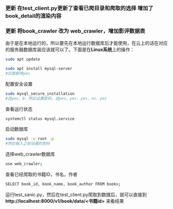 
### 更新 在test_client.py更新了查看已爬目录和爬取的选择 增加了book_detail的渲染内容
### 更新 将book_crawler 改为 web_crawler，增加影评数据表

由于是在本地运行的，所以要先在本地运行数据库后才能使用，在云上的话在对应的服务器数据库装应该就可以了。下面是在**Linux系统**上的操作：
```bash
sudo apt update
```
```bash
sudo apt install mysql-server
#后面都填yes
```
配置安全设置
```bash
sudo mysql_secure_installation
#选yes，0，然后设置密码，选yes，yes，yes，no，yes
```
查看运行状态
```bash
systemctl status mysql.service
```
启动数据库
```bash
sudo mysql -u root -p
#然后输入之前设置的密码
```
选择web_crawler数据库
```bash
use web_crawler;
```
查看已经爬取的书籍ID，书名，作者
```bash
SELECT book_id, book_name, book_author FROM books;
```
运行test_sanic.py，然后在test_client.py爬取到数据后，就可以直接到 **http://localhost:8000/v1/book/data/<书籍id>** 来看结果